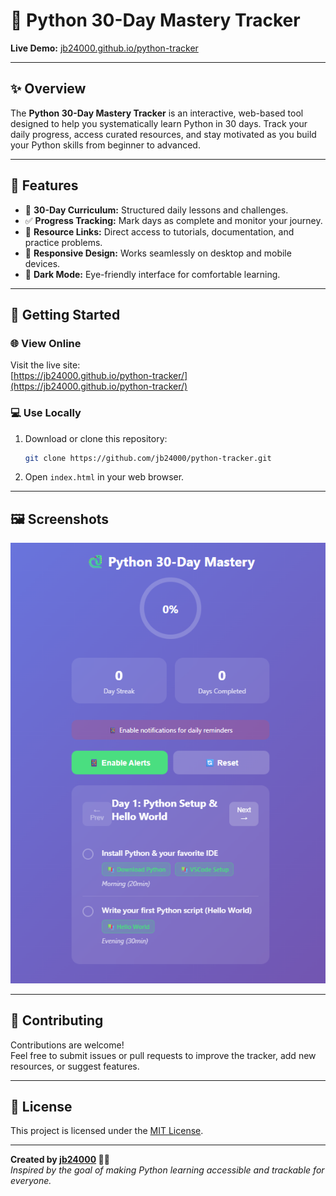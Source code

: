 # 🐍 Python 30-Day Mastery Tracker

**Live Demo:** [jb24000.github.io/python-tracker](https://jb24000.github.io/python-tracker/)

---

## ✨ Overview

The **Python 30-Day Mastery Tracker** is an interactive, web-based tool designed to help you systematically learn Python in 30 days. Track your daily progress, access curated resources, and stay motivated as you build your Python skills from beginner to advanced.

---

## 🚀 Features

- 📅 **30-Day Curriculum:** Structured daily lessons and challenges.
- ✅ **Progress Tracking:** Mark days as complete and monitor your journey.
- 🔗 **Resource Links:** Direct access to tutorials, documentation, and practice problems.
- 📱 **Responsive Design:** Works seamlessly on desktop and mobile devices.
- 🌙 **Dark Mode:** Eye-friendly interface for comfortable learning.

---

## 📖 Getting Started

### 🌐 View Online

Visit the live site:  
[https://jb24000.github.io/python-tracker/](https://jb24000.github.io/python-tracker/)

### 💻 Use Locally

1. Download or clone this repository:
    ```bash
    git clone https://github.com/jb24000/python-tracker.git
    ```
2. Open `index.html` in your web browser.

---

## 🖼️ Screenshots

![Python 30-Day Mastery Tracker Screenshot](Screenshot2025-07-23005820.png)

---

## 🤝 Contributing

Contributions are welcome!  
Feel free to submit issues or pull requests to improve the tracker, add new resources, or suggest features.

---

## 📄 License

This project is licensed under the [MIT License](LICENSE).

---

**Created by [jb24000](https://github.com/jb24000) 🧑‍💻**  
_Inspired by the goal of making Python learning accessible and trackable for everyone._

